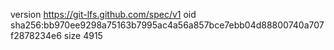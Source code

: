 version https://git-lfs.github.com/spec/v1
oid sha256:bb970ee9298a75163b7995ac4a56a857bce7ebb04d88800740a707f2878234e6
size 4915
